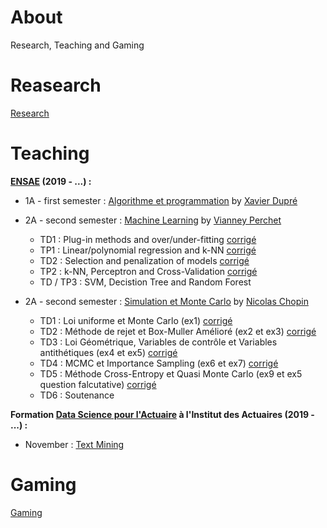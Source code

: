 # About

Research, Teaching and Gaming

# Reasearch

[Research](/research/README.md)

# Teaching

**[ENSAE](https://www.ensae.fr/) (2019 - ...) :**

- 1A - first semester : [Algorithme et programmation](http://www.xavierdupre.fr/app/ensae_teaching_cs/helpsphinx3/questions/route_1A_2019.html#l-feuille-de-route-2019-1a) by [Xavier Dupré](http://www.xavierdupre.fr/)

- 2A - second semester : [Machine Learning]() by [Vianney Perchet](https://sites.google.com/site/vianneyperchet/)
  - TD1 : Plug-in methods and over/under-fitting [corrigé](/teaching/README.md)
  - TP1 : Linear/polynomial regression and k-NN [corrigé](/teaching/README.md)
  - TD2 : Selection and penalization of models [corrigé](/teaching/README.md)
  - TP2 : k-NN, Perceptron and Cross-Validation [corrigé](/teaching/README.md)
  - TD / TP3 : SVM, Decistion Tree and Random Forest 
  
- 2A - second semester : [Simulation et Monte Carlo]() by [Nicolas Chopin](https://www.ensae.fr/author/chopin/)
  - TD1 : Loi uniforme et Monte Carlo (ex1) [corrigé](/teaching/2A-monte-carlo/TD1_corr.R)
  - TD2 : Méthode de rejet et Box-Muller Amélioré (ex2 et ex3) [corrigé](/teaching/2A-monte-carlo/TD2_code_corr.ipynb)
  - TD3 : Loi Géométrique, Variables de contrôle et Variables antithétiques (ex4 et ex5) [corrigé](/teaching/2A-monte-carlo/TD3_code_corr.ipynb)
  - TD4 : MCMC et Importance Sampling (ex6 et ex7) [corrigé](/teaching/2A-monte-carlo/TD4_code_corr.ipynb)
  - TD5 : Méthode Cross-Entropy et Quasi Monte Carlo (ex9 et ex5 question falcutative) [corrigé](/teaching/2A-monte-carlo/TD5_code_corr.ipynb)
  - TD6 : Soutenance
  
**Formation [Data Science pour l'Actuaire](https://www.institutdesactuaires.com/article/dsa-1123) à l'Institut des Actuaires (2019 - ...) :**
- November : [Text Mining](https://github.com/curiousML/DSA)

# Gaming

[Gaming](/gaming/README.md)
